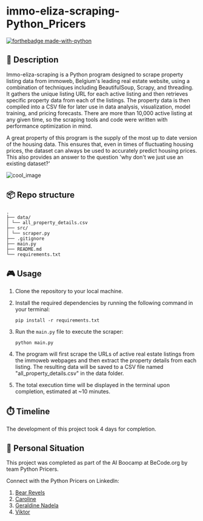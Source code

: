 # immo-eliza-scraping-Python_Pricers

[![forthebadge made-with-python](https://ForTheBadge.com/images/badges/made-with-python.svg)](https://www.python.org/)

## 📒 Description

Immo-eliza-scraping is a Python program designed to scrape property listing data from immoweb, Belgium's leading real estate website, using a combination of techniques including BeautifulSoup, Scrapy, and threading. It gathers the unique listing URL for each active listing and then retrieves specific property data from each of the listings. The property data is then compiled into a CSV file for later use in data analysis, visualization, model training, and pricing forecasts. There are more than 10,000 active listing at any given time, so the scraping tools and code were written with performance optimization in mind.

A great property of this program is the supply of the most up to date version of the housing data. This ensures that, even in times of fluctuating housing prices, the dataset can always be used to accurately predict housing prices.
This also provides an answer to the question 'why don't we just use an existing dataset?'

![cool_image](https://media.istockphoto.com/id/932743856/vector/property-prices-illustration.jpg?s=612x612&w=0&k=20&c=MpCykgUFuTxQje0JksjDApv9u5ywb5nkJE0brZ-4GiA=)

## 📦 Repo structure

```
.
├── data/
│ └── all_property_details.csv
├── src/
│ └── scraper.py
├── .gitignore
├── main.py
├── README.md
└── requirements.txt
```

## 🎮 Usage

1. Clone the repository to your local machine.

2. Install the required dependencies by running the following command in your terminal:

    ```
    pip install -r requirements.txt
    ```

3. Run the `main.py` file to execute the scraper:

    ```
    python main.py
    ```

4. The program will first scrape the URLs of active real estate listings from the immoweb webpages and then extract the property details from each listing. The resulting data will be saved to a CSV file named "all_property_details.csv" in the data folder.

5. The total execution time will be displayed in the terminal upon completion, estimated at ~10 minutes.

## ⏱️ Timeline

The development of this project took 4 days for completion.

## 📌 Personal Situation

This project was completed as part of the AI Boocamp at BeCode.org by team Python Pricers. 

Connect with the Python Pricers on LinkedIn:
1. [Bear Revels](https://www.linkedin.com/in/bear-revels/)
2. [Caroline](https://www.linkedin.com/in/caroline-van-hoeke-8a3b87123/)
3. [Geraldine Nadela](https://www.linkedin.com/in/geraldine-nadela-60827a11)
4. [Viktor](https://www.linkedin.com/in/viktor-cosaert/)